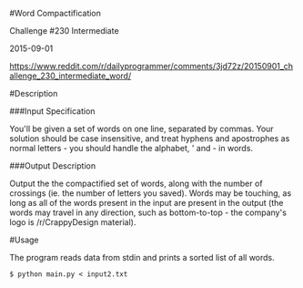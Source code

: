 #Word Compactification

Challenge #230 Intermediate

2015-09-01

https://www.reddit.com/r/dailyprogrammer/comments/3jd72z/20150901_challenge_230_intermediate_word/

#Description

###Input Specification

You'll be given a set of words on one line, separated by commas. Your solution should be case insensitive, and treat hyphens and apostrophes as normal letters - you should handle the alphabet, ' and - in words. 

###Output Description

Output the the compactified set of words, along with the number of crossings (ie. the number of letters you saved). Words may be touching, as long as all of the words present in the input are present in the output (the words may travel in any direction, such as bottom-to-top - the company's logo is /r/CrappyDesign material).

#Usage

The program reads data from stdin and prints a sorted list of all words.

    $ python main.py < input2.txt

